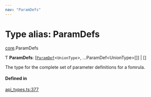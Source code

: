 ```yaml
---
nav: "ParamDefs"
---
```

# Type alias: ParamDefs

[core](../modules/core.md).ParamDefs

Ƭ **ParamDefs**: [[`ParamDef`](../interfaces/core.ParamDef.md)<`UnionType`\>, ...ParamDef<UnionType\>[]] \| []

The type for the complete set of parameter definitions for a fomrula.

#### Defined in

[api_types.ts:377](https://github.com/coda/packs-sdk/blob/main/api_types.ts#L377)
